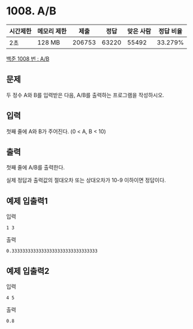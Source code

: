 # 1008. A/B

| 시간제한 | 메모리 제한 | 제출   | 정답  | 맞은 사람 | 정답 비율 |
| -------- | ----------- | ------ | ----- | --------- | --------- |
| 2초      | 128 MB      | 206753 | 63220 | 55492     | 33.279%   |

[백준 1008 번 : A/B](https://www.acmicpc.net/problem/1008)



## 문제

두 정수 A와 B를 입력받은 다음, A/B를 출력하는 프로그램을 작성하시오.



## 입력

첫째 줄에 A와 B가 주어진다. (0 < A, B < 10)



## 출력

첫째 줄에 A/B를 출력한다.

실제 정답과 출력값의 절대오차 또는 상대오차가 10-9 이하이면 정답이다.



## 예제 입출력1

입력

```
1 3
```

출력

```
0.33333333333333333333333333333333
```



## 예제 입출력2

입력

```
4 5
```

출력

```
0.8
```

